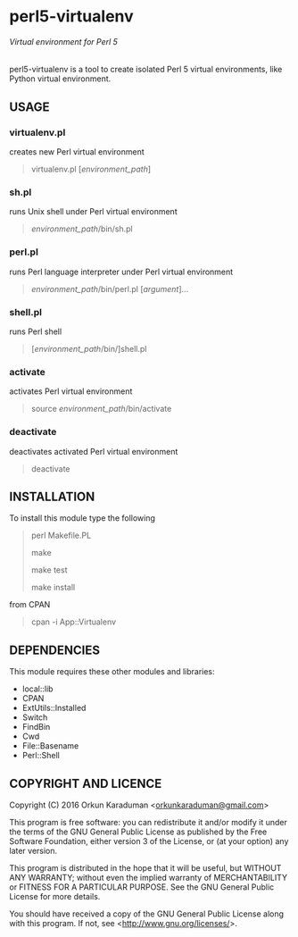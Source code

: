 # perl5-virtualenv
###### Virtual environment for Perl 5

perl5-virtualenv is a tool to create isolated Perl 5 virtual environments, like Python virtual environment.

## USAGE

### virtualenv.pl

creates new Perl virtual environment

> virtualenv.pl [*environment_path*]

### sh.pl

runs Unix shell under Perl virtual environment

> *environment_path*/bin/sh.pl

### perl.pl

runs Perl language interpreter under Perl virtual environment

> *environment_path*/bin/perl.pl [*argument*]...

### shell.pl

runs Perl shell

> [*environment_path*/bin/]shell.pl

### activate

activates Perl virtual environment

> source *environment_path*/bin/activate

### deactivate

deactivates activated Perl virtual environment

> deactivate

## INSTALLATION

To install this module type the following

> perl Makefile.PL
>
> make
>
> make test
>
> make install

from CPAN

> cpan -i App::Virtualenv

## DEPENDENCIES

This module requires these other modules and libraries:

* local::lib
* CPAN
* ExtUtils::Installed
* Switch
* FindBin
* Cwd
* File::Basename
* Perl::Shell

## COPYRIGHT AND LICENCE

Copyright (C) 2016  Orkun Karaduman <<orkunkaraduman@gmail.com>>

This program is free software: you can redistribute it and/or modify
it under the terms of the GNU General Public License as published by
the Free Software Foundation, either version 3 of the License, or
(at your option) any later version.

This program is distributed in the hope that it will be useful,
but WITHOUT ANY WARRANTY; without even the implied warranty of
MERCHANTABILITY or FITNESS FOR A PARTICULAR PURPOSE.  See the
GNU General Public License for more details.

You should have received a copy of the GNU General Public License
along with this program.  If not, see <<http://www.gnu.org/licenses/>>.
